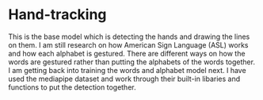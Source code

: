 # Hand-tracking
This is the base model which is detecting the hands and drawing the lines on them. I am still research on how American Sign Language (ASL) works and how each alphabet is gestured. There are different ways on how the words are gestured rather than putting the alphabets of the words together. I am getting back into training the words and alphabet model next. 
I have used the mediapipe dataset and work through their built-in libaries and functions to put the detection together.
